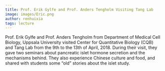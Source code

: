 ```yaml
---
title: Prof. Erik Gylfe and Prof. Anders Tengholm Visiting Tang Lab
image: images/Eric.png
author: renhuixia
tags: lecture
---
```

Prof. Erik Gylfe and Prof. Anders Tengholm from Department of Medical Cell Biology, Uppsala University visited Center for Quantitative Biology (CQB) and Tang Lab from the 9th to the 13th of April, 2018. During their visit, they gave two seminars about pancreatic islet hormone secretion and the mechanisms behind. They also experience Chinese culture and food, and shared with students some “old” stories about the islet study.
